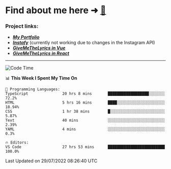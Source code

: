 # Find about me here ➜ [🧑](https://pauabella.dev)

### Project links:
- ***[My Portfolio](https://pauabella.dev)***
- ***[Instafy](https://instafy.me)*** (currently not working due to changes in the Instagram API)
- ***[GiveMeTheLyrics in Vue](https://lyrics.pauabella.dev)***
- ***[GiveMeTheLyrics in React](https://pauabella.dev/GiveMeTheLyrics)***

---
<!--START_SECTION:waka-->
![Code Time](http://img.shields.io/badge/Code%20Time-1%2C332%20hrs%2045%20mins-blue)

📊 **This Week I Spent My Time On** 

```text
💬 Programming Languages: 
TypeScript               20 hrs 8 mins       ██████████████████░░░░░░░   72.2% 
HTML                     5 hrs 16 mins       ████░░░░░░░░░░░░░░░░░░░░░   18.94% 
CSS                      1 hr 38 mins        █░░░░░░░░░░░░░░░░░░░░░░░░   5.87% 
Text                     40 mins             ░░░░░░░░░░░░░░░░░░░░░░░░░   2.39% 
YAML                     4 mins              ░░░░░░░░░░░░░░░░░░░░░░░░░   0.3%

🔥 Editors: 
VS Code                  27 hrs 53 mins      █████████████████████████   100.0%

```


 Last Updated on 29/07/2022 08:26:40 UTC
<!--END_SECTION:waka-->
